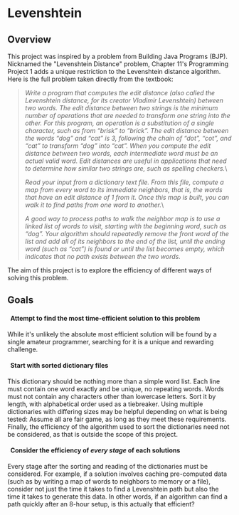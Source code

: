 # Levenshtein

## Overview

This project was inspired by a problem from Building Java Programs (BJP). Nicknamed the "Levenshtein Distance" problem, Chapter 11's Programming Project 1 adds a unique restriction to the Levenshtein distance algorithm. Here is the full problem taken directly from the textbook:

>*Write a program that computes the edit distance (also called the Levenshtein distance, for its creator Vladimir Levenshtein) between two words. The edit distance between two strings is the minimum number of operations that are needed to transform one string into the other. For this program, an operation is a substitution of a single character, such as from “brisk” to “brick”. The edit distance between the words “dog” and “cat” is 3, following the chain of “dot”, “cot”, and “cat” to transform “dog” into “cat”. When you compute the edit distance between two words, each intermediate word must be an actual valid word. Edit distances are useful in applications that need to determine how similar two strings are, such as spelling checkers.*\
>
>*Read your input from a dictionary text file. From this file, compute a map from every word to its immediate neighbors, that is, the words that have an edit distance of 1 from it. Once this map is built, you can walk it to find paths from one word to another.*\
>
>*A good way to process paths to walk the neighbor map is to use a linked list of words to visit, starting with the beginning word, such as “dog”. Your algorithm should repeatedly remove the front word of the list and add all of its neighbors to the end of the list, until the ending word (such as “cat”) is found or until the list becomes empty, which indicates that no path exists between the two words.*

The aim of this project is to explore the efficiency of different ways of solving this problem.

## Goals

#### &nbsp;&nbsp;Attempt to find the most time-efficient solution to this problem

While it's unlikely the absolute most efficient solution will be found by a single amateur programmer, searching for it is a  unique and rewarding challenge.

#### &nbsp;&nbsp;Start with sorted dictionary files

This dictionary should be nothing more than a simple word list. Each line must contain one word exactly and be unique, no repeating words. Words must not contain any characters other than lowercase letters. Sort it by length, with alphabetical order used as a tiebreaker. Using multiple dictionaries with differing sizes may be helpful depending on what is being tested: Assume all are fair game, as long as they meet these requirements. Finally, the efficiency of the algorithm used to sort the dictionaries need not be considered, as that is outside the scope of this project.

#### &nbsp;&nbsp;Consider the efficiency of *every stage* of each solutions

Every stage after the sorting and reading of the dictionaries must be considered. For example, if a solution involves caching pre-computed data (such as by writing a map of words to neighbors to memory or a file), consider not just the time it takes to find a Levenshtein path but also the time it takes to generate this data. In other words, if an algorithm can find a path quickly after an 8-hour setup, is this actually that efficient?
